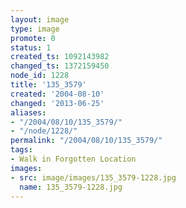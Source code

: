 ```yaml
---
layout: image
type: image
promote: 0
status: 1
created_ts: 1092143982
changed_ts: 1372159450
node_id: 1228
title: '135_3579'
created: '2004-08-10'
changed: '2013-06-25'
aliases:
- "/2004/08/10/135_3579/"
- "/node/1228/"
permalink: "/2004/08/10/135_3579/"
tags:
- Walk in Forgotten Location
images:
- src: image/images/135_3579-1228.jpg
  name: 135_3579-1228.jpg
---
```


